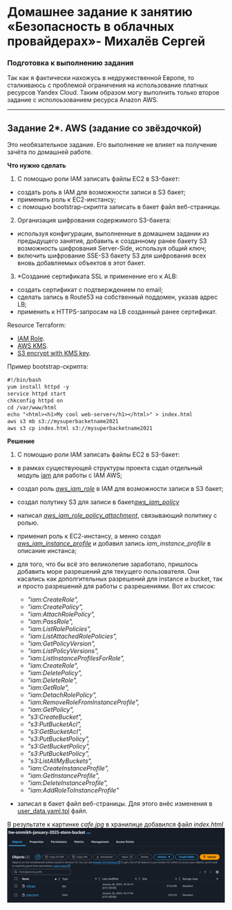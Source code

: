# Домашнее задание к занятию «Безопасность в облачных провайдерах»- Михалёв Сергей

### Подготовка к выполнению задания
Так как я фактически нахожусь в недружественной Европе, то сталкиваюсь с проблемой ограничения на использование платных ресурсов Yandex Cloud. Таким образом могу выполнить только второе задание с исполоьзованием ресурса Anazon AWS.

---
## Задание 2*. AWS (задание со звёздочкой)

Это необязательное задание. Его выполнение не влияет на получение зачёта по домашней работе.

**Что нужно сделать**

1. С помощью роли IAM записать файлы ЕС2 в S3-бакет:
 - создать роль в IAM для возможности записи в S3 бакет;
 - применить роль к ЕС2-инстансу;
 - с помощью bootstrap-скрипта записать в бакет файл веб-страницы.
2. Организация шифрования содержимого S3-бакета:

 - используя конфигурации, выполненные в домашнем задании из предыдущего занятия, добавить к созданному ранее бакету S3 возможность шифрования Server-Side, используя общий ключ;
 - включить шифрование SSE-S3 бакету S3 для шифрования всех вновь добавляемых объектов в этот бакет.

3. *Создание сертификата SSL и применение его к ALB:

 - создать сертификат с подтверждением по email;
 - сделать запись в Route53 на собственный поддомен, указав адрес LB;
 - применить к HTTPS-запросам на LB созданный ранее сертификат.

Resource Terraform:

- [IAM Role](https://registry.terraform.io/providers/hashicorp/aws/latest/docs/resources/iam_role).
- [AWS KMS](https://registry.terraform.io/providers/hashicorp/aws/latest/docs/resources/kms_key).
- [S3 encrypt with KMS key](https://registry.terraform.io/providers/hashicorp/aws/latest/docs/resources/s3_bucket_object#encrypting-with-kms-key).

Пример bootstrap-скрипта:

```
#!/bin/bash
yum install httpd -y
service httpd start
chkconfig httpd on
cd /var/www/html
echo "<html><h1>My cool web-server</h1></html>" > index.html
aws s3 mb s3://mysuperbacketname2021
aws s3 cp index.html s3://mysuperbacketname2021
```


**Решение**

1. С помощью роли IAM записать файлы ЕС2 в S3-бакет:
 - в рамках существующей структуры проекта сздал отдельный модуль [iam](modules/iam/) для работы с IAM AWS;
 - создал роль [*aws_iam_role*](https://registry.terraform.io/providers/hashicorp/aws/latest/docs/resources/iam_role) в IAM для возможности записи в S3 бакет;
  - создал полутику S3 для записи в бакет[*aws_iam_policy*](https://registry.terraform.io/providers/hashicorp/aws/latest/docs/resources/iam_policy)
 - написал [*aws_iam_role_policy_attachment*](https://registry.terraform.io/providers/hashicorp/aws/latest/docs/resources/iam_role_policy_attachment), связывающий политику с ролью.
 - применил роль к ЕС2-инстансу, а менно создал [*aws_iam_instance_profile*](https://registry.terraform.io/providers/hashicorp/aws/latest/docs/data-sources/iam_instance_profile) и добавил запись *iam_instance_profile* в описание инстанса;
 - для того, что бы всё это великолепие заработало, пришлось добавить море разрешений для текущего пользователя. Они касались как дополгительных разрешений для instance и bucket, так и просто разрешений для работы с разрешениями. Вот их список:
    -  *"iam:CreateRole",*
    -  *"iam:CreatePolicy",*
    -  *"iam:AttachRolePolicy",*
    -  *"iam:PassRole",*
    -  *"iam:ListRolePolicies",*
    -  *"iam:ListAttachedRolePolicies",*
    -  *"iam:GetPolicyVersion",*
    -  *"iam:ListPolicyVersions",*
    -  *"iam:ListInstanceProfilesForRole",*
    -  *"iam:CreateRole",*
    -  *"iam:DeletePolicy",*
    -  *"iam:DeleteRole",*
    -  *"iam:GetRole",*
    -  *"iam:DetachRolePolicy",*
    -  *"iam:RemoveRoleFromInstanceProfile",*
    -  *"iam:GetPolicy",*
    -  *"s3:CreateBucket",*
    -  *"s3:PutBucketAcl",*
    -  *"s3:GetBucketAcl",*
    -  *"s3:PutBucketPolicy",*
    -  *"s3:GetBucketPolicy",*
    -  *"s3:PutBucketPolicy",*
    -  *"s3:ListAllMyBuckets",*
    -  *"iam:CreateInstanceProfile",*
    -  *"iam:GetInstanceProfile",*
    -  *"iam:DeleteInstanceProfile",*
    -  *"iam:AddRoleToInstanceProfile"*

 - записал в бакет файл веб-страницы. Для этого внёс изменения в [user_data.yaml.tpl](modules\instances\user_data.yaml.tpl) файл.

 В результате к картинке *cafe.jpg* в хранилице добавился файл *index.html*</br>
 ![Amazon S3 Buckets list](images/Task_1_1.png)



